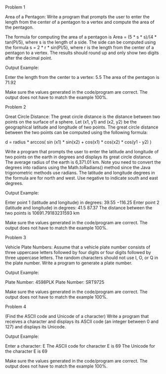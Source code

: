 Problem 1

Area of a Pentagon: Write a program that prompts the user to enter the length from the center of a pentagon to a vertex and compute the area of the pentagon.

The formula for computing the area of a pentagon is Area = (5 * s * s)/(4 * tan(PI/5), where s is the length of a side. The side can be computed using the formula s = 2 * r * sin(PI/5), where r is the length from the center of a pentagon to a vertex. The results should round up and only show two digits after the decimal point.

Output Example:

Enter the length from the center to a vertex: 5.5
The area of the pentagon is 71.92

Make sure the values generated in the code/program are correct.  The output does not have to match the example 100%.

Problem 2

Great Circle Distance: The great circle distance is the distance between two points on the surface of a sphere. Let (x1, y1) and (x2, y2) be the geographical latitude and longitude of two points. The great circle distance between the two points can be computed using the following formula:

d = radius * arccos(
sin (x1) * sin(x2) + cos(x1) * cos(x2) * cos(y1 - y2)
)

Write a program that prompts the user to enter the latitude and longitude of two
points on the earth in degrees and displays its great circle distance. The average
radius of the earth is 6,371.01 km. Note you need to convert the degrees into radians
using the Math.toRadians() method since the Java trigonometric methods use
radians. The latitude and longitude degrees in the formula are for north and west.
Use negative to indicate south and east degrees.

Output Example:

Enter point 1 (latitude and longitude) in degrees: 39.55 −116.25
Enter point 2 (latitude and longitude) in degrees: 41.5 87.37
The distance between the two points is 10691.79183231593 km

Make sure the values generated in the code/program are correct.  The output does not have to match the example 100%.

Problem 3

Vehicle Plate Numbers: Assume that a vehicle plate number consists of three uppercase letters followed by four digits or four digits followed by three uppercase letters.  The random characters should not use I, O, or Q in the plate number. Write a program to generate a plate number.

Output Example:

Plate Number: 4598PLK
Plate Number: SRT9725

Make sure the values generated in the code/program are correct.  The output does not have to match the example 100%.

Problem 4

(Find the ASCII code and Unicode of a character) Write a program that receives a character and displays its ASCII code (an integer between 0 and 127)  and
displays its Unicode. 

Output Example:

Enter a character: E
The ASCII code for character E is 69
The Unicode for the character E is 69

Make sure the values generated in the code/program are correct.  The output does not have to match the example 100%.
